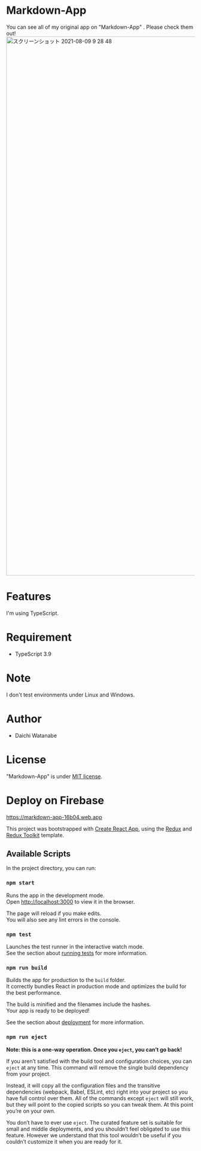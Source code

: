 # Markdown-App
You can see all of my original app on "Markdown-App" . Please check them out!
<img width="1440" alt="スクリーンショット 2021-08-09 9 28 48" src="https://user-images.githubusercontent.com/72646084/128771849-7c739d7b-6409-4758-8d7f-5bcb21836c0f.png">


# Features
I'm using TypeScript.
 
# Requirement
* TypeScript 3.9
 
# Note
 
I don't test environments under Linux and Windows.
 
# Author
 
* Daichi Watanabe


# License
 
"Markdown-App" is under [MIT license](https://en.wikipedia.org/wiki/MIT_License).



# Deploy on Firebase
https://markdown-app-16b04.web.app

 

This project was bootstrapped with [Create React App](https://github.com/facebook/create-react-app), using the [Redux](https://redux.js.org/) and [Redux Toolkit](https://redux-toolkit.js.org/) template.

## Available Scripts

In the project directory, you can run:

### `npm start`

Runs the app in the development mode.<br />
Open [http://localhost:3000](http://localhost:3000) to view it in the browser.

The page will reload if you make edits.<br />
You will also see any lint errors in the console.

### `npm test`

Launches the test runner in the interactive watch mode.<br />
See the section about [running tests](https://facebook.github.io/create-react-app/docs/running-tests) for more information.

### `npm run build`

Builds the app for production to the `build` folder.<br />
It correctly bundles React in production mode and optimizes the build for the best performance.

The build is minified and the filenames include the hashes.<br />
Your app is ready to be deployed!

See the section about [deployment](https://facebook.github.io/create-react-app/docs/deployment) for more information.

### `npm run eject`

**Note: this is a one-way operation. Once you `eject`, you can’t go back!**

If you aren’t satisfied with the build tool and configuration choices, you can `eject` at any time. This command will remove the single build dependency from your project.

Instead, it will copy all the configuration files and the transitive dependencies (webpack, Babel, ESLint, etc) right into your project so you have full control over them. All of the commands except `eject` will still work, but they will point to the copied scripts so you can tweak them. At this point you’re on your own.

You don’t have to ever use `eject`. The curated feature set is suitable for small and middle deployments, and you shouldn’t feel obligated to use this feature. However we understand that this tool wouldn’t be useful if you couldn’t customize it when you are ready for it.

